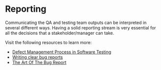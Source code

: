 # Reporting

Communicating the QA and testing team outputs can be interpreted in several different ways. Having a solid reporting stream is very essential for all the decisions that a stakeholder/manager can take.

Visit the following resources to learn more:

- [Defect Management Process in Software Testing](https://www.guru99.com/defect-management-process.html)
- [Writing clear bug reports](https://automationhacks.io/2020/07/25/writing-clear-bug-reports/)
- [The Art Of The Bug Report](https://www.ministryoftesting.com/articles/11b82aee?s_id=15465627)
